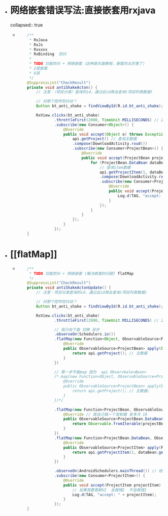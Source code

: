 - # 网络嵌套错误写法:直接嵌套用rxjava
  collapsed:: true
	- ```java
	      /**
	       * RxJava
	       * RxJs
	       * Rxxxxx
	       * RxBinding  防抖
	       *
	       * TODO 功能防抖 + 网络嵌套（这种是负面教程，嵌套的太厉害了）
	       * 2层嵌套
	       * 6层
	       */
	      @SuppressLint("CheckResult")
	      private void antiShakeActon() {
	          // 注意：（项目分类）查询的id，通过此id再去查询(项目列表数据)
	  
	          // 对那个控件防抖动？
	          Button bt_anti_shake = findViewById(R.id.bt_anti_shake);
	  
	          RxView.clicks(bt_anti_shake)
	                  .throttleFirst(2000, TimeUnit.MILLISECONDS) // 2秒钟之内 响应你一次
	                  .subscribe(new Consumer<Object>() {
	                      @Override
	                      public void accept(Object o) throws Exception {
	                          api.getProject() // 查询主数据
	                          .compose(DownloadActivity.rxud())
	                          .subscribe(new Consumer<ProjectBean>() {
	                              @Override
	                              public void accept(ProjectBean projectBean) throws Exception {
	                                  for (ProjectBean.DataBean dataBean : projectBean.getData()) { // 10
	                                      // 查询item数据
	                                      api.getProjectItem(1, dataBean.getId())
	                                      .compose(DownloadActivity.rxud())
	                                      .subscribe(new Consumer<ProjectItem>() {
	                                          @Override
	                                          public void accept(ProjectItem projectItem) throws Exception {
	                                              Log.d(TAG, "accept: " + projectItem); // 可以UI操作
	                                          }
	                                      });
	                                  }
	                              }
	                          });
	                      }
	                  });
	      }
	  ```
- # [[flatMap]]
	- ```java
	      /**
	       * TODO 功能防抖 + 网络嵌套 (解决嵌套的问题) flatMap
	       */
	      @SuppressLint("CheckResult")
	      private void antiShakeActonUpdate() {
	          // 注意：项目分类查询的id，通过此id再去查询(项目列表数据)
	  
	          // 对那个控件防抖动？
	          Button bt_anti_shake = findViewById(R.id.bt_anti_shake);
	  
	          RxView.clicks(bt_anti_shake)
	                  .throttleFirst(2000, TimeUnit.MILLISECONDS) // 2秒钟之内 响应你一次
	  
	                  // 我只给下面 切换 异步
	                  .observeOn(Schedulers.io())
	                  .flatMap(new Function<Object, ObservableSource<ProjectBean>>() {
	                      @Override
	                      public ObservableSource<ProjectBean> apply(Object o) throws Exception {
	                          return api.getProject(); // 主数据
	                      }
	                  })
	  
	                  // 第一步不能map 因为  api Observbale<Bean>  
	                  /*.map(new Function<Object, ObservableSource<ProjectBean>>() {
	                      @Override
	                      public ObservableSource<ProjectBean> apply(Object o) throws Exception {
	                          return api.getProject(); // 主数据;
	                      }
	                  })*/
	  
	                  .flatMap(new Function<ProjectBean, ObservableSource<ProjectBean.DataBean>>() {
	                      @Override // 我自己搞一个发射器 发多次 10
	                      public ObservableSource<ProjectBean.DataBean> apply(ProjectBean projectBean) throws Exception {
	                          return Observable.fromIterable(projectBean.getData()); 
	                      }
	                  })
	                  .flatMap(new Function<ProjectBean.DataBean, ObservableSource<ProjectItem>>() {
	                      @Override
	                      public ObservableSource<ProjectItem> apply(ProjectBean.DataBean dataBean) throws Exception {
	                          return api.getProjectItem(1, dataBean.getId());
	                      }
	                  })
	  
	                  .observeOn(AndroidSchedulers.mainThread()) // 给下面切换 主线程
	                  .subscribe(new Consumer<ProjectItem>() {
	                      @Override
	                      public void accept(ProjectItem projectItem) throws Exception {
	                          // 如果我要更新UI  会报错2  不会报错1
	                          Log.d(TAG, "accept: " + projectItem);
	                      }
	                  });
	      }
	  ```
